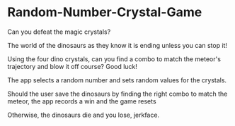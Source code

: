 # Random-Number-Crystal-Game
Can you defeat the magic crystals?

The world of the dinosaurs as they know it is ending unless you can stop it!

Using the four dino crystals, can you find a combo to match the meteor's trajectory and blow it off course? Good luck!

The app selects a random number and sets random values for the crystals. 

Should the user save the dinosaurs by finding the right combo to match the meteor, the app records a win and the game resets

Otherwise, the dinosaurs die and you lose, jerkface.
